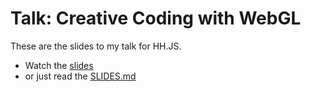 # Talk: Creative Coding with WebGL

These are the slides to my talk for HH.JS. 

* Watch the [slides](https://terabaud.github.io/hello-webgl/talk-webgl/)
* or just read the [SLIDES.md](SLIDES.md)

